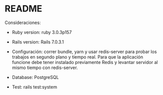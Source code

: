 # README

Consideraciones:

* Ruby version: ruby 3.0.3p157

* Rails version: Rails 7.0.3.1

* Configuración: correr bundle, yarn y usar redis-server para probar los trabajos en segundo plano y tiempo real.
Para que la aplicación funcione debe tener instalado previamente Redis y levantar servidor al mismo tiempo con redis-server.

* Database: PostgreSQL

* Test: rails test:system 


